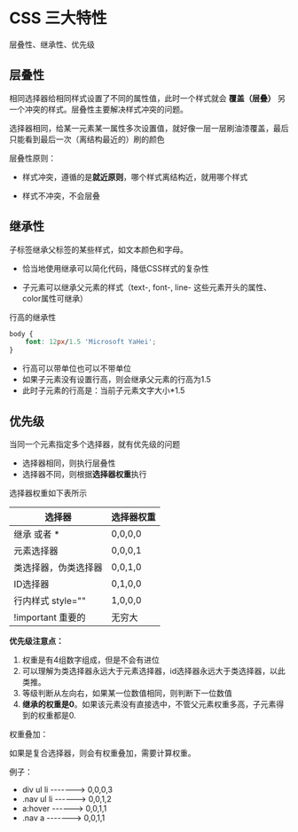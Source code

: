 # CSS 三大特性

层叠性、继承性、优先级

## 层叠性

相同选择器给相同样式设置了不同的属性值，此时一个样式就会 **覆盖（层叠）** 另一个冲突的样式。层叠性主要解决样式冲突的问题。

选择器相同，给某一元素某一属性多次设置值，就好像一层一层刷油漆覆盖，最后只能看到最后一次（离结构最近的）刷的颜色

层叠性原则：

- 样式冲突，遵循的是**就近原则**，哪个样式离结构近，就用哪个样式

- 样式不冲突，不会层叠

## 继承性

子标签继承父标签的某些样式，如文本颜色和字母。

- 恰当地使用继承可以简化代码，降低CSS样式的复杂性

- 子元素可以继承父元素的样式（text-, font-, line- 这些元素开头的属性、color属性可继承）

行高的继承性

```css
body {
    font: 12px/1.5 'Microsoft YaHei';
}
```

- 行高可以带单位也可以不带单位
- 如果子元素没有设置行高，则会继承父元素的行高为1.5
- 此时子元素的行高是：当前子元素文字大小*1.5

## 优先级

当同一个元素指定多个选择器，就有优先级的问题

- 选择器相同，则执行层叠性
- 选择器不同，则根据**选择器权重**执行

选择器权重如下表所示

| 选择器               | 选择器权重 |
| -------------------- | ---------- |
| 继承 或者 *          | 0,0,0,0    |
| 元素选择器           | 0,0,0,1    |
| 类选择器，伪类选择器 | 0,0,1,0    |
| ID选择器             | 0,1,0,0    |
| 行内样式 style=""    | 1,0,0,0    |
| !important 重要的    | 无穷大     |

**优先级注意点：**

1. 权重是有4组数字组成，但是不会有进位
2. 可以理解为类选择器永远大于元素选择器，id选择器永远大于类选择器，以此类推。
3. 等级判断从左向右，如果某一位数值相同，则判断下一位数值
4. **继承的权重是0**。如果该元素没有直接选中，不管父元素权重多高，子元素得到的权重都是0.

权重叠加：

如果是复合选择器，则会有权重叠加，需要计算权重。

例子：

- div ul li ------->   0,0,0,3
- .nav ul li ------>   0,0,1,2
- a:hover  ------>  0,0,1,1
- .nav a  ------->  0,0,1,1
